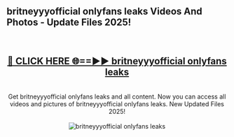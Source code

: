 <h2>britneyyyofficial onlyfans leaks Videos And Photos - Update Files 2025!</h2>
<br>
<div align="center">
<h2><a href="https://top-ai-tools.click/QrbHav" rel="nofollow">🔴 CLICK HERE 🌐==►► britneyyyofficial onlyfans leaks</a></h2>
<br>
Get britneyyyofficial onlyfans leaks and all content. Now you can access all videos and pictures of britneyyyofficial onlyfans leaks. New Updated Files 2025!
<br>
<br>
<a href="https://top-ai-tools.click/QrbHav" rel="nofollow" data-target="animated-image.originalLink"><img src="https://i.ibb.co.com/WyWwxjT/player-gif2.gif" alt="britneyyyofficial onlyfans leaks" style="max-width: 100%; display: inline-block;" data-target="animated-image.originalImage"></a>
</div>
<br>